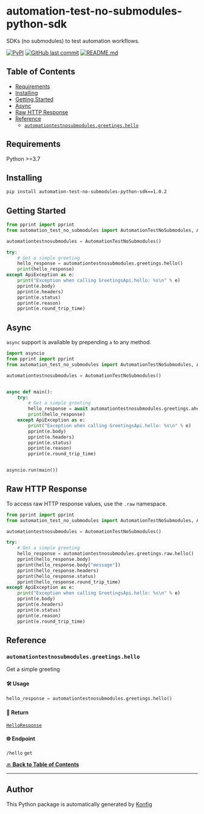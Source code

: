 # automation-test-no-submodules-python-sdk<a id="automation-test-no-submodules-python-sdk"></a>

SDKs (no submodules) to test automation workflows.


[![PyPI](https://img.shields.io/badge/PyPI-v1.0.2-blue)](https://pypi.org/project/automation-test-no-submodules-python-sdk/1.0.2)
[![GitHub last commit](https://img.shields.io/github/last-commit/eddiechayes/automation-test.svg)](https://github.com/eddiechayes/automation-test/commits)
[![README.md](https://img.shields.io/badge/README-Click%20Here-green)](https://github.com/eddiechayes/automation-test/tree/main/python#readme)

## Table of Contents<a id="table-of-contents"></a>

<!-- toc -->

- [Requirements](#requirements)
- [Installing](#installing)
- [Getting Started](#getting-started)
- [Async](#async)
- [Raw HTTP Response](#raw-http-response)
- [Reference](#reference)
  * [`automationtestnosubmodules.greetings.hello`](#automationtestnosubmodulesgreetingshello)

<!-- tocstop -->

## Requirements<a id="requirements"></a>

Python >=3.7

## Installing<a id="installing"></a>

```sh
pip install automation-test-no-submodules-python-sdk==1.0.2
```

## Getting Started<a id="getting-started"></a>

```python
from pprint import pprint
from automation_test_no_submodules import AutomationTestNoSubmodules, ApiException

automationtestnosubmodules = AutomationTestNoSubmodules()

try:
    # Get a simple greeting
    hello_response = automationtestnosubmodules.greetings.hello()
    print(hello_response)
except ApiException as e:
    print("Exception when calling GreetingsApi.hello: %s\n" % e)
    pprint(e.body)
    pprint(e.headers)
    pprint(e.status)
    pprint(e.reason)
    pprint(e.round_trip_time)
```

## Async<a id="async"></a>

`async` support is available by prepending `a` to any method.

```python
import asyncio
from pprint import pprint
from automation_test_no_submodules import AutomationTestNoSubmodules, ApiException

automationtestnosubmodules = AutomationTestNoSubmodules()


async def main():
    try:
        # Get a simple greeting
        hello_response = await automationtestnosubmodules.greetings.ahello()
        print(hello_response)
    except ApiException as e:
        print("Exception when calling GreetingsApi.hello: %s\n" % e)
        pprint(e.body)
        pprint(e.headers)
        pprint(e.status)
        pprint(e.reason)
        pprint(e.round_trip_time)


asyncio.run(main())
```

## Raw HTTP Response<a id="raw-http-response"></a>

To access raw HTTP response values, use the `.raw` namespace.

```python
from pprint import pprint
from automation_test_no_submodules import AutomationTestNoSubmodules, ApiException

automationtestnosubmodules = AutomationTestNoSubmodules()

try:
    # Get a simple greeting
    hello_response = automationtestnosubmodules.greetings.raw.hello()
    pprint(hello_response.body)
    pprint(hello_response.body["message"])
    pprint(hello_response.headers)
    pprint(hello_response.status)
    pprint(hello_response.round_trip_time)
except ApiException as e:
    print("Exception when calling GreetingsApi.hello: %s\n" % e)
    pprint(e.body)
    pprint(e.headers)
    pprint(e.status)
    pprint(e.reason)
    pprint(e.round_trip_time)
```


## Reference<a id="reference"></a>
### `automationtestnosubmodules.greetings.hello`<a id="automationtestnosubmodulesgreetingshello"></a>

Get a simple greeting

#### 🛠️ Usage<a id="🛠️-usage"></a>

```python
hello_response = automationtestnosubmodules.greetings.hello()
```

#### 🔄 Return<a id="🔄-return"></a>

[`HelloResponse`](./automation_test_no_submodules/pydantic/hello_response.py)

#### 🌐 Endpoint<a id="🌐-endpoint"></a>

`/hello` `get`

[🔙 **Back to Table of Contents**](#table-of-contents)

---


## Author<a id="author"></a>
This Python package is automatically generated by [Konfig](https://konfigthis.com)
